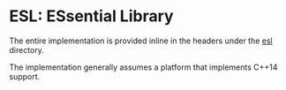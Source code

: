 # ESL: ESsential Library

The entire implementation is provided inline in the headers under the [esl](./esl) directory. 

The implementation generally assumes a platform that implements C++14 support.

